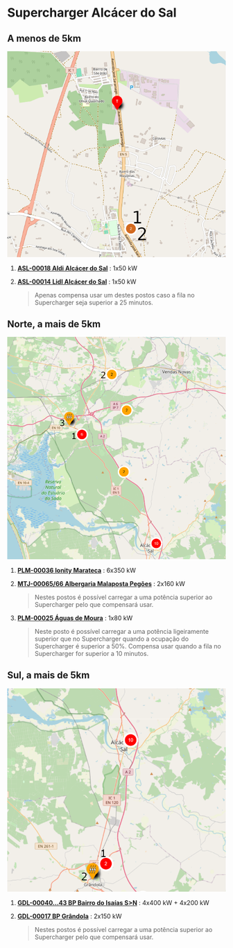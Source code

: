 # Supercharger Alcácer do Sal

## A menos de 5km

![alcacer-menos-5km](../images/Alcacer1.png)

1. [**ASL-00018 Aldi Alcácer do Sal**](https://maps.app.goo.gl/Wkg7h2twwRK71o478) : 1x50 kW  
2. [**ASL-00014 Lidl Alcácer do Sal**](https://maps.app.goo.gl/WKcv7wLM4gPwd9JB9) : 1x50 kW

    > Apenas compensa usar um destes postos caso a fila no Supercharger seja superior a 25 minutos.

## Norte, a mais de 5km

![alcacer-norte](../images/Alcacer2.png)

1. [**PLM-00036 Ionity Marateca**](https://maps.app.goo.gl/8hNjQj5wUdErfd3L6) : 6x350 kW  
2. [**MTJ-00065/66 Albergaria Malaposta Pegões**](https://maps.app.goo.gl/BxQJndc8TGCRLf9p7) : 2x160 kW

    > Nestes postos é possível carregar a uma potência superior ao Supercharger pelo que compensará usar.

3. [**PLM-00025 Águas de Moura**](https://maps.app.goo.gl/AYDmzGtQJ9nRRcvN6) : 1x80 kW

    > Neste posto é possível carregar a uma potência ligeiramente superior que no Supercharger quando a ocupação do Supercharger é superior a 50%. Compensa usar quando a fila no Supercharger for superior a 10 minutos.

## Sul, a mais de 5km

![alcacer-sul](../images/Alcacer3.png)

1. [**GDL-00040…43 BP Bairro do Isaías S>N**](https://maps.app.goo.gl/N5hVgHx2YdGm1y876) : 4x400 kW + 4x200 kW  
2. [**GDL-00017 BP Grândola**](https://maps.app.goo.gl/kz9AWqdXvnANuRC68) : 2x150 kW

    > Nestes postos é possível carregar a uma potência superior ao Supercharger pelo que compensará usar.

